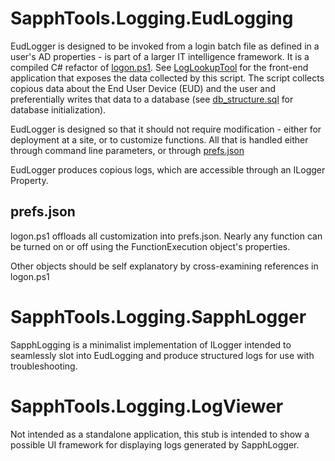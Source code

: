 # SapphTools.Logging.EudLogging

EudLogger is designed to be invoked from a login batch file as defined in a user's AD properties - is part of a larger IT intelligence framework. It is a compiled C# refactor of [logon.ps1](https://github.com/EAMC-IMD/Logon_Script).
See [LogLookupTool](https://github.com/EAMC-IMD/LogLookupTool) for the front-end application that exposes the data collected by this script.
The script collects copious data about the End User Device (EUD) and the user and preferentially writes that data to a database (see [db_structure.sql](SOURCE/db_structure.sql) for database initialization).

EudLogger is designed so that it should not require modification - either for deployment at a site, or to customize functions. 
All that is handled either through command line parameters, or through [prefs.json](EudLogger/prefs.json)

EudLogger produces copious logs, which are accessible through an ILogger Property.

## prefs.json

logon.ps1 offloads all customization into prefs.json.  Nearly any function can be turned on or off using the FunctionExecution object's properties.

Other objects should be self explanatory by cross-examining references in logon.ps1

# SapphTools.Logging.SapphLogger

SapphLogging is a minimalist implementation of ILogger intended to seamlessly slot into EudLogging and produce structured logs for use with troubleshooting.

# SapphTools.Logging.LogViewer

Not intended as a standalone application, this stub is intended to show a possible UI framework for displaying logs generated by SapphLogger.

